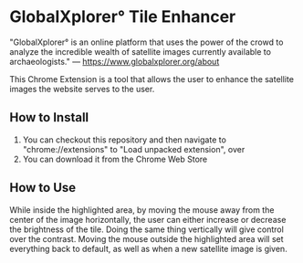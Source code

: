 # GlobalXplorer° Tile Enhancer

"GlobalXplorer° is an online platform that uses the power of the crowd to analyze the incredible wealth of satellite images currently available to archaeologists." — https://www.globalxplorer.org/about

This Chrome Extension is a tool that allows the user to enhance the satellite images the website serves to the user.

## How to Install

1. You can checkout this repository and then navigate to "chrome://extensions" to "Load unpacked extension", over
2. You can download it from the Chrome Web Store

## How to Use

While inside the highlighted area, by moving the mouse away from the center of the image horizontally, the user can either increase or decrease the brightness of the tile. Doing the same thing vertically will give control over the contrast.
Moving the mouse outside the highlighted area will set everything back to default, as well as when a new satellite image is given.
